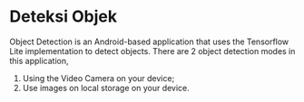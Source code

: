 # Deteksi Objek
Object Detection is an Android-based application that uses the Tensorflow Lite implementation to detect objects. There are 2 object detection modes in this application, 
  1. Using the Video Camera on your device;
  2. Use images on local storage on your device.
